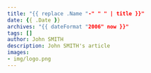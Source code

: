 ```yaml
---
title: "{{ replace .Name "-" " " | title }}"
date: {{ .Date }}
archives: "{{ dateFormat "2006" now }}"
tags: []
author: John SMITH
description: John SMITH's article
images:
- img/logo.png
---
```

